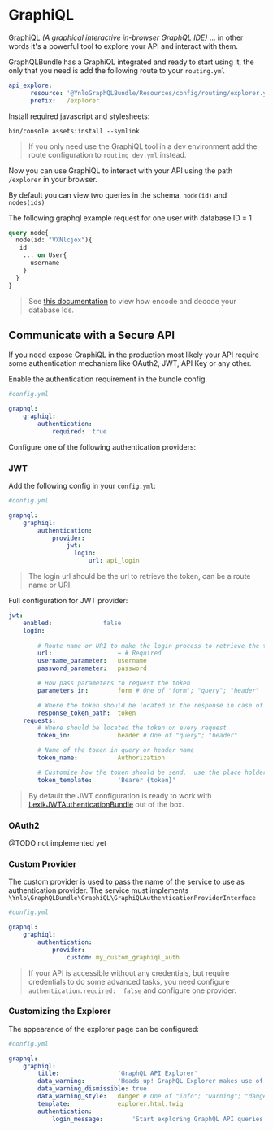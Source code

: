 # GraphiQL

[GraphiQL](https://github.com/graphql/graphiql) *(A graphical interactive in-browser GraphQL IDE)* ... 
in other words it's a powerful tool to explore your API and interact with them.

GraphQLBundle has a GraphiQL integrated and ready to start using it, 
the only that you need is add the following route to your `routing.yml`

````yaml
api_explore:
      resource: '@YnloGraphQLBundle/Resources/config/routing/explorer.yml'
      prefix:   /explorer
````

Install required javascript and stylesheets:

    bin/console assets:install --symlink

> If you only need use the GraphiQL tool in a dev environment add the route configuration to `routing_dev.yml` instead.

Now you can use GraphiQL to interact with your API using the path `/explorer` in your browser.

By default you can view two queries in the schema, `node(id)` and `nodes(ids)`

The following graphql example request for one user with database ID = 1

````graphql
query node{
  node(id: "VXNlcjox"){
   id
    ... on User{
      username
    }
  }
}
````

> See [this documentation](object-identification.md) to view how encode and decode your database Ids.

## Communicate with a Secure API
 
If you need expose GraphiQL in the production most likely your API 
require some authentication mechanism like OAuth2, JWT, API Key or any other.

Enable the authentication requirement in the bundle config.

````yaml
#config.yml

graphql:
    graphiql:
        authentication:
            required:  true
```` 
 
Configure one of the following authentication providers:

### JWT

Add the following config in your `config.yml`:

````yaml
#config.yml

graphql:
    graphiql:
        authentication:
            provider:
                jwt:
                  login:
                      url: api_login
````
> The login url should be the url to retrieve the token, can be a route name or URI.

Full configuration for JWT provider:

````yaml
jwt:
    enabled:              false
    login:
       
        # Route name or URI to make the login process to retrieve the token.
        url:                  ~ # Required
        username_parameter:   username
        password_parameter:   password

        # How pass parameters to request the token
        parameters_in:        form # One of "form"; "query"; "header"

        # Where the token should be located in the response in case of JSON, set null if the response is the token.
        response_token_path:  token
    requests:
        # Where should be located the token on every request
        token_in:             header # One of "query"; "header"

        # Name of the token in query or header name
        token_name:           Authorization

        # Customize how the token should be send,  use the place holder {token} to replace for current token
        token_template:       'Bearer {token}'
````

> By default the JWT configuration is ready to work with [LexikJWTAuthenticationBundle](https://github.com/lexik/LexikJWTAuthenticationBundle) out of the box.

### OAuth2

@TODO not implemented yet

### Custom Provider

The custom provider is used to pass the name of the 
service to use as authentication provider. 
The service must implements `\Ynlo\GraphQLBundle\GraphiQL\GraphiQLAuthenticationProviderInterface`
````yaml
#config.yml

graphql:
    graphiql:
        authentication:
            provider:
                custom: my_custom_graphiql_auth
````                

> If your API is accessible without any credentials,
 but require credentials to do some advanced tasks, 
 you need configure `authentication.required:  false` 
 and configure one provider.
 
### Customizing the Explorer

The appearance of the explorer page can be configured:

````yaml
#config.yml

graphql:
    graphiql:
        title:                'GraphQL API Explorer'
        data_warning:         'Heads up! GraphQL Explorer makes use of your <strong>real</strong>, <strong>live</strong>, <strong>production</strong> data.'
        data_warning_dismissible: true
        data_warning_style:   danger # One of "info"; "warning"; "danger"
        template:             explorer.html.twig
        authentication:
            login_message:        'Start exploring GraphQL API queries using your account’s data now.'
````
